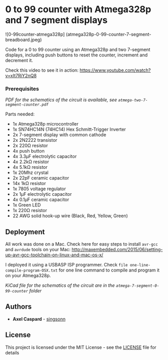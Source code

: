 # 0 to 99 counter with Atmega328p and 7 segment displays

![0-99counter-atmega328p] (atmega328p-0-99-counter-7-segment-breadboard.jpeg)

Code for a 0 to 99 counter using an Atmega328p and two 7-segment displays, including push buttons to reset the counter, increment and decrement it.

Check this video to see it in action: https://www.youtube.com/watch?v=xIt7RiY2nQ8

### Prerequisites

*PDF for the schematics of the circuit is available, see `atmega-two-7-segment-counter.pdf`*

Parts needed:

- 1x Atmega328p microcontroller
- 1x SN74HC14N (74HC14) Hex Schmitt-Trigger Inverter
- 2x 7-segment display with common cathode
- 2x 2N2222 transistor
- 2x 220Ω resistor
- 4x push button
- 4x 3.3µF electrolytic capacitor
- 4x 2.2kΩ resistor
- 4x 5.1kΩ resistor
- 1x 20Mhz crystal
- 2x 22pF ceramic capacitor
- 14x 1kΩ resistor
- 1x 7805 voltage regulator
- 2x 1µF electrolytic capacitor
- 4x 0.1µF ceramic capacitor
- 1x Green LED
- 1x 220Ω resistor
- 22 AWG solid hook-up wire (Black, Red, Yellow, Green)

## Deployment

All work was done on a Mac. Check here for easy steps to install `avr-gcc` and `avrdude` tools on your Mac: http://maxembedded.com/2015/06/setting-up-avr-gcc-toolchain-on-linux-and-mac-os-x/

I deployed it using a USBASP ISP programmer. Check `file one-line-compile-program-OSX.txt` for one line command to compile and program it on your Atmega328p.

*KiCad file for the schematics of the circuit are in the `atmega-7-segment-0-99-counter` folder*

## Authors

* **Axel Caspard** -  [singsonn](https://github.com/singsonn)

## License

This project is licensed under the MIT License - see the [LICENSE](LICENSE) file for details
